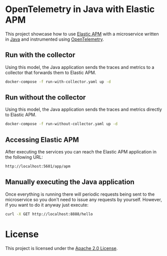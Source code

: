 # OpenTelemetry in Java with Elastic APM

This project showcase how to use [Elastic APM](https://www.elastic.co/apm) with a microservice written in [Java](https://openjdk.java.net/) and instrumented using [OpenTelemetry](https://opentelemetry.io/).

## Run with the collector

Using this model, the Java application sends the traces and metrics to a collector that forwards them to Elastic APM.

```bash
docker-compose -f run-with-collector.yaml up -d
```

## Run without the collector

Using this model, the Java application sends the traces and metrics directly to Elastic APM.

```bash
docker-compose -f run-without-collector.yaml up -d
```

## Accessing Elastic APM

After executing the services you can reach the Elastic APM application in the following URL:

```bash
http://localhost:5601/app/apm
```

## Manually executing the Java application

Once everything is running there will periodic requests being sent to the microservice so you don't need to issue any requests by yourself. However, if you want to do it anyway just execute:

```bash
curl -X GET http://localhost:8888/hello
```

# License

This project is licensed under the [Apache 2.0 License](./LICENSE).
